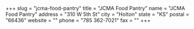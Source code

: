+++
slug = "jcma-food-pantry"
title = "JCMA Food Pantry"
name = "JCMA Food Pantry"
address = "310 W 5th St"
city = "Holton"
state = "KS"
postal = "66436"
website = ""
phone = "785 362-7021"
fax = ""
+++
